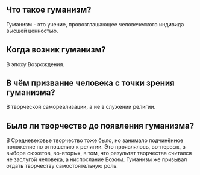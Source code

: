 ## Что такое гуманизм?
Гуманизм - это учение, провозглашающее человеческого индивида высшей ценностью.

## Когда возник гуманизм?
В эпоху Возрождения.

## В чём призвание человека с точки зрения гуманизма?
В творческой самореализации, а не в служении религии.

## Было ли творчество до появления гуманизма?
В Средневековье творчество тоже было, но занимало подчинённое положение по отношению к религии.
Это проявлялось, во-первых, в выборе сюжетов, во-вторых, в том, что результат творчества считался не заслугой человека, а ниспослание Божим.
Гуманизм же призывал отдать творчеству самостоятельную роль.
